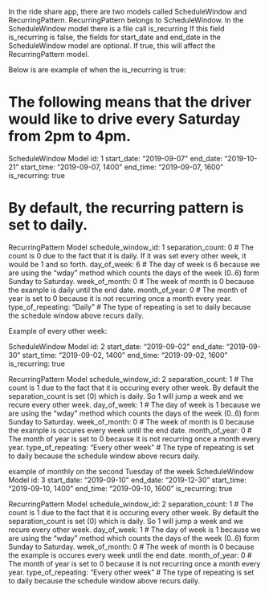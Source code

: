 In the ride share app, there are two models called ScheduleWindow and RecurringPattern.
RecurringPattern belongs to ScheduleWindow.
In the ScheduleWindow model there is a file call is_recurring
If this field is_recurring is false, the fields for start_date and end_date in the ScheduleWindow model are optional.
If true, this will affect the RecurringPattern model.

Below is are example of when the is_recurring is true:

# The following means that the driver would like to drive every Saturday from 2pm to 4pm.

ScheduleWindow Model
id: 1
start_date: “2019-09-07"
end_date: “2019-10-21”
start_time: “2019-09-07, 1400"
end_time: “2019-09-07, 1600”
is_recurring: true


# By default, the recurring pattern is set to daily.

RecurringPattern Model
schedule_window_id: 1
separation_count: 0  # The count is 0 due to the fact that it is daily. If it was set every other week, it would be 1 and so forth.
day_of_week: 6 # The day of week is 6 because we are using the “wday” method which counts the days of the week (0..6) form Sunday to Saturday.
week_of_month: 0 # The week of month is 0 because the example is daily until the end date.
month_of_year: 0  # The month of year is set to 0 because it is not recurring once a month every year.
type_of_repeating: “Daily” # The type of repeating is set to daily because the schedule window above recurs daily. 

Example of every other week:

ScheduleWindow Model
id: 2
start_date: “2019-09-02"
end_date: “2019-09-30”
start_time: “2019-09-02, 1400"
end_time: “2019-09-02, 1600”
is_recurring: true

RecurringPattern Model
schedule_window_id: 2
separation_count: 1  # The count is 1 due to the fact that it is occuring every other week.
By default the separation_count is set (0) which is daily. So 1 will jump a week and we recure every other week.
day_of_week: 1 # The day of week is 1 because we are using the “wday” method which counts the days of the week (0..6) form Sunday to Saturday.
week_of_month: 0 # The week of month is 0 because the example is occures every week until the end date.
month_of_year: 0  # The month of year is set to 0 because it is not recurring once a month every year.
type_of_repeating: “Every other week” # The type of repeating is set to daily because the schedule window above recurs daily. 

example of monthly on the second Tuesday of the week
ScheduleWindow Model
id: 3
start_date: “2019-09-10"
end_date: “2019-12-30”
start_time: “2019-09-10, 1400"
end_time: “2019-09-10, 1600”
is_recurring: true

RecurringPattern Model
schedule_window_id: 2
separation_count: 1 # The count is 1 due to the fact that it is occuring every other week.
By default the separation_count is set (0) which is daily. So 1 will jump a week and we recure every other week.
day_of_week: 1 # The day of week is 1 because we are using the “wday” method which counts the days of the week (0..6) form Sunday to Saturday.
week_of_month: 0 # The week of month is 0 because the example is occures every week until the end date.
month_of_year: 0  # The month of year is set to 0 because it is not recurring once a month every year.
type_of_repeating: “Every other week” # The type of repeating is set to daily because the schedule window above recurs daily. 